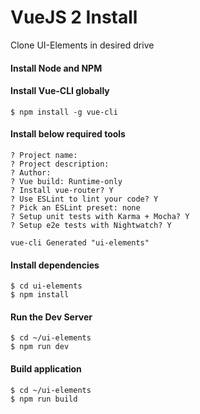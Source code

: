 
# VueJS 2 Install

Clone UI-Elements in desired drive

#### Install Node and NPM

#### Install Vue-CLI globally
```shell
$ npm install -g vue-cli
```
#### Install below required tools
```
? Project name: 
? Project description: 
? Author: 
? Vue build: Runtime-only
? Install vue-router? Y
? Use ESLint to lint your code? Y
? Pick an ESLint preset: none
? Setup unit tests with Karma + Mocha? Y
? Setup e2e tests with Nightwatch? Y

vue-cli Generated "ui-elements"
```
#### Install dependencies
```shell
$ cd ui-elements 
$ npm install
```
#### Run the Dev Server
```shell
$ cd ~/ui-elements 
$ npm run dev
```
#### Build application
```shell
$ cd ~/ui-elements 
$ npm run build
```
